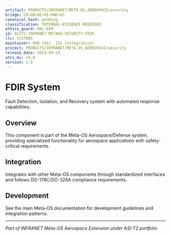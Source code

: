 ```yaml
---
artifact: PRODUCTS/INFRANET/META_OS_AEROSPACE/security
bridge: CB→QB→UE→FE→FWD→QS
canonical_hash: pending
classification: INTERNAL–EVIDENCE-REQUIRED
ethics_guard: MAL-EEM
id: ASIT2-INFRANET-METAOS-SECURITY-FDIR
llc: SYSTEMS
maintainer: OOO (OS), IIS (Integration)
project: PRODUCTS/INFRANET/META_OS_AEROSPACE/security
release_date: 2024-09-24
utcs_mi: v5.0
version: 1.0
---
```


# FDIR System

Fault Detection, Isolation, and Recovery system with automated response capabilities.

## Overview

This component is part of the Meta-OS Aerospace/Defense system, providing specialized functionality for aerospace applications with safety-critical requirements.

## Integration

Integrates with other Meta-OS components through standardized interfaces and follows DO-178C/DO-326A compliance requirements.

## Development

See the main Meta-OS documentation for development guidelines and integration patterns.

---

*Part of INFRANET Meta-OS Aerospace Extension under ASI-T2 portfolio*